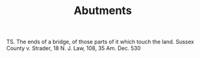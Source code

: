 ---
title: Abutments
permalink: "/definitions/abutments.html"
body: TS. The ends of a bridge, of those parts of it which touch the land. Sussex
  County v. Strader, 18 N. J. Law, 108, 35 Am. Dec. 530
published_at: '2018-07-07'
layout: post
---